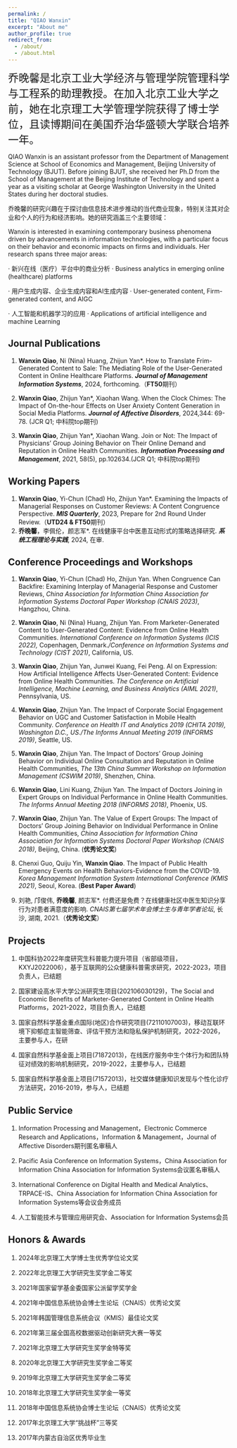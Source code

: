 ```yaml
---
permalink: /
title: "QIAO Wanxin"
excerpt: "About me"
author_profile: true
redirect_from: 
  - /about/
  - /about.html
---
```

<font size=5>乔晚馨是北京工业大学经济与管理学院管理科学与工程系的助理教授。在加入北京工业大学之前，她在北京理工大学管理学院获得了博士学位，且读博期间在美国乔治华盛顿大学联合培养一年。</font>

QIAO Wanxin is an assistant professor from the Department of Management Science at School of Economics and Management, Beijing University of Technology (BJUT). Before joining BJUT, she received her Ph.D from the School of Management at the Beijing Institute of Technology and spent a year as a visiting scholar at George Washington University in the United States during her doctoral studies.

乔晚馨的研究兴趣在于探讨由信息技术进步推动的当代商业现象，特别关注其对企业和个人的行为和经济影响。她的研究涵盖三个主要领域：

Wanxin is interested in examining contemporary business phenomena driven by advancements in information technologies, with a particular focus on their behavior and economic impacts on firms and individuals. Her research spans three major areas:
 
 · 新兴在线（医疗）平台中的商业分析
 · Business analytics in emerging online (healthcare) platforms

 · 用户生成内容、企业生成内容和AI生成内容
 · User-generated content, Firm-generated content, and AIGC
 
 · 人工智能和机器学习的应用
 · Applications of artificial intelligence and machine Learning

Journal Publications
------
1. **Wanxin Qiao**, Ni (Nina) Huang, Zhijun Yan*. How to Translate Frim-Generated Content to Sale: The Mediating Role of the User-Generated Content in Online Healthcare Platforms. _**Journal of Management Information Systems**_, 2024, forthcoming.（**FT50**期刊）

2. **Wanxin Qiao**, Zhijun Yan*, Xiaohan Wang. When the Clock Chimes: The Impact of On-the-hour Effects on User Anxiety Content Generation in Social Media Platforms. _**Journal of Affective Disorders**_, 2024,344: 69-78. (JCR Q1; 中科院top期刊)

3. **Wanxin Qiao**, Zhijun Yan*, Xiaohan Wang. Join or Not: The Impact of Physicians’ Group Joining Behavior on Their Online Demand and Reputation in Online Health Communities. _**Information Processing and Management**_, 2021, 58(5), pp.102634.(JCR Q1; 中科院top期刊)

Working Papers
------
1. **Wanxin Qiao**, Yi-Chun (Chad) Ho, Zhijun Yan*. Examining the Impacts of Managerial Responses on Customer Reviews: A Content Congruence Perspective. **_MIS Quarterly_**, 2023, Prepare for 2nd Round Under Review.（**UTD24 & FT50**期刊）
2. **乔晚馨**，李佩伦，颜志军*. 在线健康平台中医患互动形式的策略选择研究. _**系统工程理论与实践**_, 2024, 在审.

Conference Proceedings and Workshops
------
1. **Wanxin Qiao**, Yi-Chun (Chad) Ho, Zhijun Yan. When Congruence Can Backfire: Examining Interplay of Managerial Response and Customer Reviews, _China Association for Information China Association for Information Systems Doctoral Paper Workshop (CNAIS 2023)_, Hangzhou, China.

2. **Wanxin Qiao**, Ni (Nina) Huang, Zhijun Yan. From Marketer-Generated Content to User-Generated Content: Evidence from Online Health Communities. _International Conference on Information Systems (ICIS 2022),_ Copenhagen, Denmark._/Conference on Information Systems and Technology (CIST 2021)_, California, US.

3. **Wanxin Qiao**, Zhijun Yan, Junwei Kuang, Fei Peng. AI on Expression: How Artificial Intelligence Affects User-Generated Content: Evidence from Online Health Communities. _The Conference on Artificial Intelligence, Machine Learning, and Business Analytics (AIML 2021)_, Pennsylvania, US.

4. **Wanxin Qiao**, Zhijun Yan. The Impact of Corporate Social Engagement Behavior on UGC and Customer Satisfaction in Mobile Health Community. _Conference on Health IT and Analytics 2019 (CHITA 2019), Washington D.C., US./The Informs Annual Meeting 2019 (INFORMS 2019)_, Seattle, US.

5. **Wanxin Qiao**, Zhijun Yan. The Impact of Doctors’ Group Joining Behavior on Individual Online Consultation and Reputation in Online Health Communities, _The 13th China Summer Workshop on Information Management (CSWIM 2019)_, Shenzhen, China.

6. **Wanxin Qiao**, Lini Kuang, Zhijun Yan. The Impact of Doctors Joining in Expert Groups on Individual Performance in Online Health Communities. _The Informs Annual Meeting 2018 (INFORMS 2018)_, Phoenix, US.

7. **Wanxin Qiao**, Zhijun Yan. The Value of Expert Groups: The Impact of Doctors’ Group Joining Behavior on Individual Performance in Online Health Communities, _China Association for Information China Association for Information Systems Doctoral Paper Workshop (CNAIS 2018)_, Beijing, China. (**优秀论文奖**)

8. Chenxi Guo, Quiju Yin, **Wanxin Qiao**. The Impact of Public Health Emergency Events on Health Behaviors-Evidence from the COVID-19. _Korea Management Information System International Conference (KMIS 2021)_, Seoul, Korea. (**Best Paper Award**)

9. 刘艳, 邝俊伟, **乔晚馨**, 颜志军*. 付费还是免费？在线健康社区中医生知识分享行为对患者满意度的影响. _CNAIS第七届学术年会博士生与青年学者论坛_, 长沙, 湖南, 2021.（**优秀论文奖**）

Projects
------
1. 中国科协2022年度研究生科普能力提升项目（省部级项目，KXYJ2022006），基于互联网的公众健康科普需求研究，2022-2023，项目负责人，已结题

2. 国家建设高水平大学公派研究生项目(202106030129)，The Social and Economic Benefits of Marketer-Generated Content in Online Health Platforms，2021-2022，项目负责人，已结题

3. 国家自然科学基金重点国际(地区)合作研究项目(72110107003)，移动互联环境下抑郁症主智能筛查、评估干预方法和隐私保护机制研究，2022-2026，主要参与人，在研

4. 国家自然科学基金面上项目(71872013)，在线医疗服务中生个体行为和团队特征对绩效的影响机制研究，2019-2022，主要参与人，已结题

5. 国家自然科学基金面上项目(71572013)，社交媒体健康知识发现与个性化诊疗方法研究，2016-2019，参与人，已结题

Public Service
------
1. Information Processing and Management，Electronic Commerce Research and Applications，Information & Management，Journal of Affective Disorders期刊匿名审稿人
   
2. Pacific Asia Conference on Information Systems，China Association for Information China Association for Information Systems会议匿名审稿人

3. International Conference on Digital Health and Medical Analytics、TRPACE-IS、China Association for Information China Association for Information Systems等会议会务成员

4. 人工智能技术与管理应用研究会、Association for Information Systems会员 

Honors & Awards
------
1. 2024年北京理工大学博士生优秀学位论文奖

2. 2022年北京理工大学研究生奖学金二等奖

3. 2021年国家留学基金委国家公派留学奖学金

4. 2021年中国信息系统协会博士生论坛（CNAIS）优秀论文奖

5. 2021年韩国管理信息系统会议（KMIS）最佳论文奖

6. 2021年第三届全国高校数据驱动创新研究大赛一等奖

7. 2021年北京理工大学研究生奖学金特等奖

8. 2020年北京理工大学研究生奖学金二等奖

9. 2019年北京理工大学研究生奖学金二等奖

10. 2018年北京理工大学研究生奖学金一等奖

11. 2018年中国信息系统协会博士生论坛（CNAIS）优秀论文奖

12. 2017年北京理工大学“挑战杯”三等奖

13. 2017年内蒙古自治区优秀毕业生
